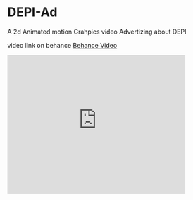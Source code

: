 # DEPI-Ad
A 2d Animated motion Grahpics video Advertizing about DEPI  

video link on behance <a href=''>Behance Video</a>
<iframe src="https://www.behance.net/embed/project/210377045?ilo0=1" height="316" width="404" allowfullscreen lazyload frameborder="0" allow="clipboard-write" refererPolicy="strict-origin-when-cross-origin"></iframe>
